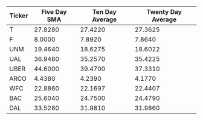 |Ticker|Five Day SMA|Ten Day Average|Twenty Day Average|
|-|-|-|-|
T   |27.8280|27.4220|27.3625
F   |8.0000|7.8920|7.8640
UNM |19.4640|18.6275|18.6022
UAL |36.9480|35.2570|35.4225
UBER|44.6000|39.4700|37.3310
ARCO|4.4380|4.2390|4.1770
WFC |22.8860|22.1697|22.4407
BAC |25.6040|24.7500|24.4790
DAL |33.5280|31.9810|31.9860
